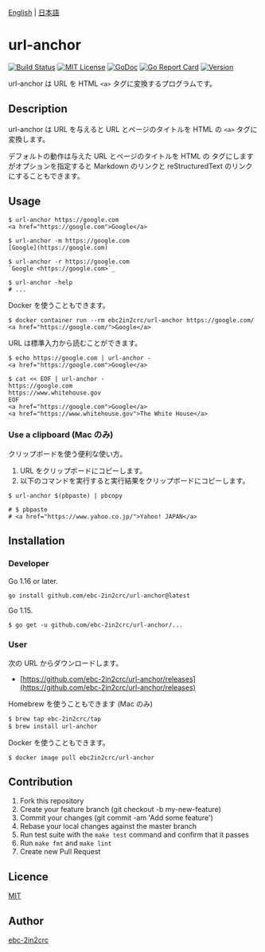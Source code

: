 [English](README.md) | [日本語](README_ja.md)

# url-anchor

[![Build Status](https://travis-ci.com/ebc-2in2crc/url-anchor.svg?branch=master)](https://travis-ci.com/ebc-2in2crc/url-anchor)
[![MIT License](http://img.shields.io/badge/license-MIT-blue.svg?style=flat)](LICENSE)
[![GoDoc](https://godoc.org/github.com/ebc-2in2crc/url-anchor?status.svg)](https://godoc.org/github.com/ebc-2in2crc/url-anchor)
[![Go Report Card](https://goreportcard.com/badge/github.com/ebc-2in2crc/url-anchor)](https://goreportcard.com/report/github.com/ebc-2in2crc/url-anchor)
[![Version](https://img.shields.io/github/release/ebc-2in2crc/url-anchor.svg?label=version)](https://img.shields.io/github/release/ebc-2in2crc/url-anchor.svg?label=version)

url-anchor は URL を HTML `<a>` タグに変換するプログラムです。

## Description

url-anchor は URL を与えると URL とページのタイトルを HTML の `<a>` タグに変換します。

デフォルトの動作は与えた URL とページのタイトルを HTML の タグにしますがオプションを指定すると Markdown のリンクと reStructuredText のリンクにすることもできます。

## Usage

```
$ url-anchor https://google.com
<a href="https://google.com">Google</a>

$ url-anchor -m https://google.com
[Google](https://google.com)

$ url-anchor -r https://google.com
`Google <https://google.com>`_

$ url-anchor -help
# ...
```

Docker を使うこともできます。

```
$ docker container run --rm ebc2in2crc/url-anchor https://google.com/
<a href="https://google.com/">Google</a>
```

URL は標準入力から読むことができます。

```
$ echo https://google.com | url-anchor -
<a href="https://google.com">Google</a>

$ cat << EOF | url-anchor -
https://google.com
https://www.whitehouse.gov
EOF
<a href="https://google.com">Google</a>
<a href="https://www.whitehouse.gov">The White House</a>
```

### Use a clipboard (Mac のみ)

クリップボードを使う便利な使い方。

1. URL をクリップボードにコピーします。
2. 以下のコマンドを実行すると実行結果をクリップボードにコピーします。

```
$ url-anchor $(pbpaste) | pbcopy

# $ pbpaste
# <a href="https://www.yahoo.co.jp/">Yahoo! JAPAN</a>
```

## Installation

### Developer

Go 1.16 or later.

```
go install github.com/ebc-2in2crc/url-anchor@latest
```

Go 1.15.

```
$ go get -u github.com/ebc-2in2crc/url-anchor/...
```

### User

次の URL からダウンロードします。

- [https://github.com/ebc-2in2crc/url-anchor/releases](https://github.com/ebc-2in2crc/url-anchor/releases)

Homebrew を使うこともできます (Mac のみ)

```sh
$ brew tap ebc-2in2crc/tap
$ brew install url-anchor
```

Docker を使うこともできます。

```
$ docker image pull ebc2in2crc/url-anchor
```

## Contribution

1. Fork this repository
2. Create your feature branch (git checkout -b my-new-feature)
3. Commit your changes (git commit -am 'Add some feature')
4. Rebase your local changes against the master branch
5. Run test suite with the `make test` command and confirm that it passes
6. Run `make fmt` and `make lint`
7. Create new Pull Request

## Licence

[MIT](https://github.com/ebc-2in2crc/url-anchor/blob/master/LICENSE)

## Author

[ebc-2in2crc](https://github.com/ebc-2in2crc)
